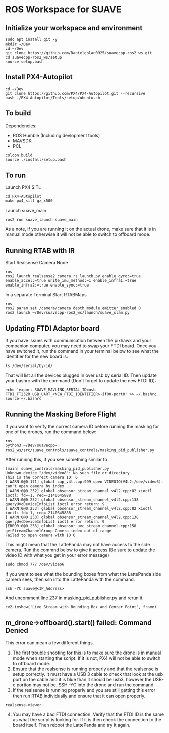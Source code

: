 # ROS Workspace for SUAVE

## Initialize your workspace and environment
```
sudo apt install git -y
mkdir ~/Dev
cd ~/Dev
git clone https://github.com/Danielgolan0925/suavecpp-ros2_ws.git
cd suavecpp-ros2_ws/setup
source setup.bash
```

## Install PX4-Autopilot
```
cd ~/Dev
git clone https://github.com/PX4/PX4-Autopilot.git --recursive
bash ./PX4-Autopilot/Tools/setup/ubuntu.sh
```

## To build
Dependencies:
- ROS Humble (Including devlopment tools)
- MAVSDK
- PCL

```
colcon build
source ./install/setup.bash
```

## To run
Launch PX4 SITL
```
cd PX4-Autopilot
make px4_sitl gz_x500
```
Launch suave_main
```
ros2 run suave_launch suave_main
```
As a note, if you are running it on the actual drone, make sure that it is in manual mode otherwise it will not be able to switch to offboard mode. 

## Running RTAB with IR
Start Realsense Camera Node
```
ros 
ros2 launch realsense2_camera rs_launch.py enable_gyro:=true enable_accel:=true unite_imu_method:=1 enable_infra1:=true enable_infra2:=true enable_sync:=true
```
In a separate Terminal
Start RTABMaps
```
ros
ros2 param set /camera/camera depth_module.emitter_enabled 0
ros2 launch ~/Dev/suavecpp-ros2_ws/launch/suave_slam.py
```

## Updating FTDI Adaptor board
If you have issues with communication between the pixhawk and your companion computer, you may need to swap your FTDI board. Once you have switched it, run the command in your terminal below to see what the identifier for the new board is: 
```
ls /dev/serial/by-id/
```
That will list all the devices plugged in over usb by serial ID. Then update your bashrc with the command (Don't forget to update the new FTDI ID): 
```
echo 'export SUAVE_MAVLINK_SERIAL_ID=usb-FTDI_FT232R_USB_UART_<NEW_FTDI_IDENTIFIER>-if00-port0' >> ~/.bashrc
source ~/.bashrc
```
## Running the Masking Before Flight
If you want to verify the correct camera ID before running the masking for one of the drones, run the command below: 
```
ros
python3 ~/Dev/suavecpp-ros2_ws/src/suave_controls/suave_controls/masking_pid_publisher.py
```
After running this, if you see something similar to 
```
[main] suave_controls/masking_pid_publisher.py
Unknown device "/dev/video8": No such file or directory
This is the correct camera ID: 6
[ WARN:0@0.171] global cap_v4l.cpp:999 open VIDEOIO(V4L2:/dev/video6): can't open camera by index
[ WARN:0@0.252] global obsensor_stream_channel_v4l2.cpp:82 xioctl ioctl: fd=-1, req=-2140645888
[ WARN:0@0.252] global obsensor_stream_channel_v4l2.cpp:138 queryUvcDeviceInfoList ioctl error return: 9
[ WARN:0@0.253] global obsensor_stream_channel_v4l2.cpp:82 xioctl ioctl: fd=-1, req=-2140645888
[ WARN:0@0.253] global obsensor_stream_channel_v4l2.cpp:138 queryUvcDeviceInfoList ioctl error return: 9
[ERROR:0@0.253] global obsensor_uvc_stream_channel.cpp:158 getStreamChannelGroup Camera index out of range
Failed to open camera with ID 6
```
This might mean that the LattePanda may not have access to the side camera. Run the commnd below to give it access (Be sure to update the video ID with what you get in your error message)
```
sudo chmod 777 /dev/video6
```
If you want to see what the bounding boxes from what the LattePanda side camera sees, then ssh into the LattePanda with the command:
```
ssh -YC suave@<IP_Address>
```
And uncomment line 237 in masking_pid_publisher.py and rerun it. 
```
cv2.imshow('Live Stream with Bounding Box and Center Point', frame)
```
## m_drone->offboard().start() failed: Command Denied
This error can mean a few different things. 
1. The first trouble shooting for this is to make sure the drone is in manual mode when starting the script. If it is not, PX4 will not be able to switch to offboard mode.
2. Ensure that the realsense is running properly and that the realsense is setup correctly. It must have a USB 3 cable to check that look at the usb port on the cable and it is blue than it should be usb3, however the USB-c portion may not be. SSH -YC into the drone and run the command
3. If the realsense is running properly and you are still getting this error then run RTAB individually and ensure that it can open properly.
```
realsense-viewer
```
4. You may have a bad FTDI connection. Verify that the FTDI ID is the same as what the script is looking for. If it is then check the connection to the board itself. Then reboot the LattePanda and try it again. 

